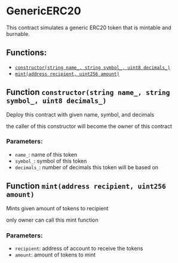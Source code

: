 # GenericERC20

This contract simulates a generic ERC20 token that is mintable and burnable.

## Functions:

* [`constructor(string name_, string symbol_, uint8 decimals_)`](genericerc20.md#GenericERC20-constructor-string-string-uint8-)
* [`mint(address recipient, uint256 amount)`](genericerc20.md#GenericERC20-mint-address-uint256-)

## Function `constructor(string name_, string symbol_, uint8 decimals_)` <a id="GenericERC20-constructor-string-string-uint8-"></a>

Deploy this contract with given name, symbol, and decimals

the caller of this constructor will become the owner of this contract

### Parameters:

* `name_`: name of this token
* `symbol_`: symbol of this token
* `decimals_`: number of decimals this token will be based on

## Function `mint(address recipient, uint256 amount)` <a id="GenericERC20-mint-address-uint256-"></a>

Mints given amount of tokens to recipient

only owner can call this mint function

### Parameters:

* `recipient`: address of account to receive the tokens
* `amount`: amount of tokens to mint

